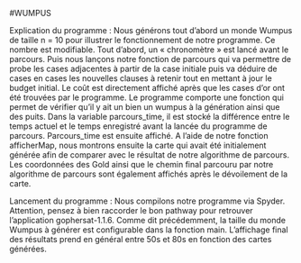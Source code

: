 #WUMPUS

Explication du programme : 
Nous générons tout d’abord un monde Wumpus de taille n = 10 pour illustrer le
fonctionnement de notre programme. Ce nombre est modifiable. Tout d’abord,
un « chronomètre » est lancé avant le parcours. Puis nous lançons notre fonction
de parcours qui va permettre de probe les cases adjacentes à partir de la case
initiale puis va déduire de cases en cases les nouvelles clauses à retenir tout en
mettant à jour le budget initial. Le coût est directement affiché après que les
cases d’or ont été trouvées par le programme. Le programme comporte une
fonction qui permet de vérifier qu’il y ait un bien un wumpus à la génération
ainsi que des puits.
Dans la variable parcours_time, il est stocké la différence entre le temps actuel
et le temps enregistré avant la lancée du programme de parcours. Parcours_time
est ensuite affiché.
A l’aide de notre fonction afficherMap, nous montrons ensuite la carte qui avait
été initialement générée afin de comparer avec le résultat de notre algorithme de
parcours. Les coordonnées des Gold ainsi que le chemin final parcouru par notre
algorithme de parcours sont également affichés après le dévoilement de la carte.

Lancement du programme :
Nous compilons notre programme via Spyder. Attention, pensez à bien raccorder
le bon pathway pour retrouver l’application gophersat-1.1.6. Comme dit
précédemment, la taille du monde Wumpus à générer est configurable dans la
fonction main. L’affichage final des résultats prend en général entre 50s et 80s
en fonction des cartes générées. 
